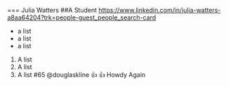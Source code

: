 === Julia Watters
##A Student 
https://www.linkedin.com/in/julia-watters-a8aa64204?trk=people-guest_people_search-card
* a list
* a list
* a list
1) A list
2) A list
3) A list
#65
@douglaskline
:+1: :+1: Howdy Again
